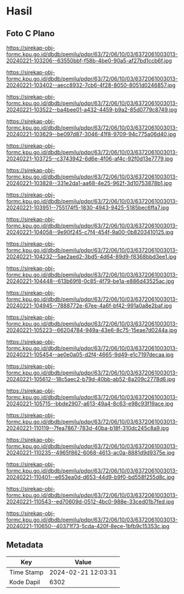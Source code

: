 # Hasil

## Foto C Plano

https://sirekap-obj-formc.kpu.go.id/dbdb/pemilu/pdpr/63/72/06/10/03/6372061003013-20240221-103206--63550bbf-f58b-4be0-90a5-af27bd1ccb6f.jpg

https://sirekap-obj-formc.kpu.go.id/dbdb/pemilu/pdpr/63/72/06/10/03/6372061003013-20240221-103402--aecc8932-7cb6-4f28-8050-8051d0246857.jpg

https://sirekap-obj-formc.kpu.go.id/dbdb/pemilu/pdpr/63/72/06/10/03/6372061003013-20240221-103522--ba4bee01-a432-4459-b9a2-85d0779c8749.jpg

https://sirekap-obj-formc.kpu.go.id/dbdb/pemilu/pdpr/63/72/06/10/03/6372061003013-20240221-103629--be097d87-3046-41f8-9709-94c775a06d40.jpg

https://sirekap-obj-formc.kpu.go.id/dbdb/pemilu/pdpr/63/72/06/10/03/6372061003013-20240221-103725--c3743942-6d6e-4f06-af4c-92f0d13e7779.jpg

https://sirekap-obj-formc.kpu.go.id/dbdb/pemilu/pdpr/63/72/06/10/03/6372061003013-20240221-103828--331e2da1-aa68-4e25-962f-3d10753878b1.jpg

https://sirekap-obj-formc.kpu.go.id/dbdb/pemilu/pdpr/63/72/06/10/03/6372061003013-20240221-103951--755174f5-1830-4943-9425-5185bec6ffa7.jpg

https://sirekap-obj-formc.kpu.go.id/dbdb/pemilu/pdpr/63/72/06/10/03/6372061003013-20240221-104058--9e90f245-c7f4-454f-9a00-0b8203410125.jpg

https://sirekap-obj-formc.kpu.go.id/dbdb/pemilu/pdpr/63/72/06/10/03/6372061003013-20240221-104232--5ae2aed2-3bd5-4d64-89d9-f8368bbd3ee1.jpg

https://sirekap-obj-formc.kpu.go.id/dbdb/pemilu/pdpr/63/72/06/10/03/6372061003013-20240221-104448--613b69f8-0c85-4f79-be1a-e886d43525ac.jpg

https://sirekap-obj-formc.kpu.go.id/dbdb/pemilu/pdpr/63/72/06/10/03/6372061003013-20240221-104945--7888772e-67ee-4a6f-bf42-991a0a8e2baf.jpg

https://sirekap-obj-formc.kpu.go.id/dbdb/pemilu/pdpr/63/72/06/10/03/6372061003013-20240221-105223--66204784-949a-43e6-8c75-15eae7d0244a.jpg

https://sirekap-obj-formc.kpu.go.id/dbdb/pemilu/pdpr/63/72/06/10/03/6372061003013-20240221-105454--ae0e0a05-d2f4-4665-9d49-e1c7197decaa.jpg

https://sirekap-obj-formc.kpu.go.id/dbdb/pemilu/pdpr/63/72/06/10/03/6372061003013-20240221-105612--18c5aec2-b79d-40bb-ab52-8a209c2778d6.jpg

https://sirekap-obj-formc.kpu.go.id/dbdb/pemilu/pdpr/63/72/06/10/03/6372061003013-20240221-105715--bbde2907-a613-49a4-8c63-e98c93f19ace.jpg

https://sirekap-obj-formc.kpu.go.id/dbdb/pemilu/pdpr/63/72/06/10/03/6372061003013-20240221-110119--7fea7867-783d-40ba-b18f-310dc245c8a9.jpg

https://sirekap-obj-formc.kpu.go.id/dbdb/pemilu/pdpr/63/72/06/10/03/6372061003013-20240221-110235--4965f862-6068-4613-ac0a-8881d9d9375e.jpg

https://sirekap-obj-formc.kpu.go.id/dbdb/pemilu/pdpr/63/72/06/10/03/6372061003013-20240221-110401--e653ea0d-d653-44d9-b9f0-bd558f255d8c.jpg

https://sirekap-obj-formc.kpu.go.id/dbdb/pemilu/pdpr/63/72/06/10/03/6372061003013-20240221-110543--ed70609d-0512-4bc0-988e-33ced01b7fed.jpg

https://sirekap-obj-formc.kpu.go.id/dbdb/pemilu/pdpr/63/72/06/10/03/6372061003013-20240221-110650--40371f73-5cda-420f-8ece-1bfb9c15353c.jpg


## Metadata

| Key        | Value               |
| ---------- | ------------------- |
| Time Stamp | 2024-02-21 12:03:31 |
| Kode Dapil | 6302                |



